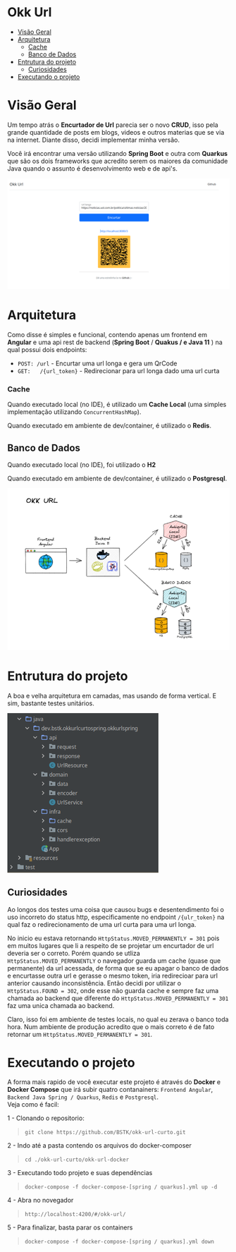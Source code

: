 # Okk Url

- [Visão Geral](#visão-geral)
- [Arquitetura](#arquitetura)
    - [Cache](#cache)
  - [Banco de Dados](#banco-de-dados)
- [Entrutura do projeto](#entrutura-do-projeto)
  - [Curiosidades](#curiosidades)
- [Executando o projeto](#executando-o-projeto)


# Visão Geral

Um tempo atrás o **Encurtador de Url** parecia ser o novo **CRUD**, isso pela grande quantidade de posts em blogs, videos e outros materias que se via na internet. Diante disso, decidi implementar minha versão.

Você irá encontrar uma versão utilizando **Spring Boot** e outra com **Quarkus** que são os dois frameworks que acredito serem os maiores da comunidade Java quando o assunto é desenvolvimento web e de api's.

![image](./docs/okk-url.png)


# Arquitetura

Como disse é simples e funcional, contendo apenas um frontend em **Angular** e uma api rest de backend (**Spring Boot** / **Quakus / e Java 11** ) na qual possui dois endpoints: 
 - ```POST: /url``` - Encurtar uma url longa e gera um QrCode
 - ```GET:   /{url_token}``` - Redirecionar para url longa dado uma url curta

### Cache
Quando executado local (no IDE), é utilizado um **Cache Local** (uma simples implementação utilizando ```ConcurrentHashMap```).

Quando executado em ambiente de dev/container, é utilizado o **Redis**.

## Banco de Dados
Quando executado local (no IDE), foi utilizado o **H2**

Quando executado em ambiente de dev/container, é utilizado o **Postgresql**.

![image](./docs/okk-url-arquitetura.png)


# Entrutura do projeto

A boa e velha arquitetura em camadas, mas usando de forma vertical.
E sim, bastante testes unitários.

![image](./docs/okk-url-estrutura.png)


## Curiosidades

Ao longos dos testes uma coisa que causou bugs e desentendimento foi o uso incorreto do status http, especificamente no endpoint ```/{ulr_token}``` na qual faz o redirecionamento de uma url curta para uma url longa.

No inicio eu estava retornando ```HttpStatus.MOVED_PERMANENTLY = 301``` pois em muitos lugares que li a respeito de se projetar um encurtador de url deveria ser o correto. Porém quando se utliza ```HttpStatus.MOVED_PERMANENTLY``` o navegador guarda um cache (quase que permanente) da url acessada, de forma que se eu apagar o banco de dados e encurtasse outra url e gerasse o mesmo token, iria redirecioar para url anterior causando inconsistência. Então decidi por utilizar o ```HttpStatus.FOUND = 302```, onde esse não guarda cache e sempre faz uma chamada ao backend que diferente do ```HttpStatus.MOVED_PERMANENTLY = 301``` faz uma unica chamada ao backend.

Claro, isso foi em ambiente de testes locais, no qual eu zerava o banco toda hora. Num ambiente de produção acredito que o mais correto é de fato retornar um ```HttpStatus.MOVED_PERMANENTLY = 301```.

# Executando o projeto

A forma mais rapido de você executar este projeto é através do **Docker** e **Docker Compose** que irá subir quatro contanainers:
```Frontend Angular```, ```Backend Java Spring / Quarkus```, ```Redis``` e ```Postgresql```.     
Veja como é facil:

1 - Clonando o repositorio:
> ```git clone https://github.com/BSTK/okk-url-curto.git```

2 - Indo até a pasta contendo os arquivos do docker-composer
> ```cd ./okk-url-curto/okk-url-docker```

3 - Executando todo projeto e suas dependências
> ```docker-compose -f docker-compose-[spring / quarkus].yml up -d```

4 - Abra no novegador
> ```http://localhost:4200/#/okk-url/```

5 - Para finalizar, basta parar os containers
> ```docker-compose -f docker-compose-[spring / quarkus].yml down```

